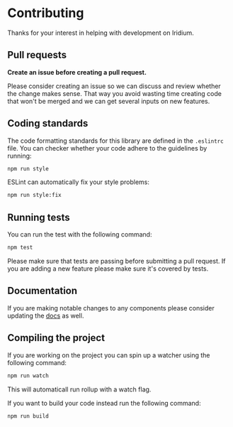 # Contributing

Thanks for your interest in helping with development on Iridium.

## Pull requests

**Create an issue before creating a pull request.**

Please consider creating an issue so we can discuss and review whether the change makes sense. That way you avoid wasting time creating code that won't be merged and we can get several inputs on new features.

## Coding standards

The code formatting standards for this library are defined in the `.eslintrc` file. You can checker whether your code adhere to the guidelines by running:

```sh
npm run style
```

ESLint can automatically fix your style problems:

```sh
npm run style:fix
```

## Running tests

You can run the test with the following command:

```sh
npm test
```

Please make sure that tests are passing before submitting a pull request. If you are adding a new feature please make sure it's covered by tests.

## Documentation

If you are making notable changes to any components please consider updating the [docs](https://github.com/iridiumui/docs) as well.

## Compiling the project

If you are working on the project you can spin up a watcher using the following command:

```sh
npm run watch
```

This will automaticall run rollup with a watch flag.

If you want to build your code instead run the following command:
```sh
npm run build
```
